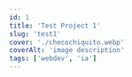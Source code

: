 ```yaml
---
id: 1
title: 'Test Project 1'
slug: 'test1'
cover: './checochiquito.webp'
coverAlt: 'image description'
tags: ['webdev', 'ia']
---
```

